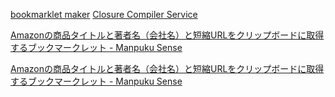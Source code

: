 
[bookmarklet maker](https://userjs.up.seesaa.net/js/bookmarklet.html)
[Closure Compiler Service](https://closure-compiler.appspot.com/home)

[Amazonの商品タイトルと著者名（会社名）と短縮URLをクリップボードに取得するブックマークレット - Manpuku Sense](https://scrapbox.io/manpukuichiro/Amazon%E3%81%AE%E5%95%86%E5%93%81%E3%82%BF%E3%82%A4%E3%83%88%E3%83%AB%E3%81%A8%E8%91%97%E8%80%85%E5%90%8D%EF%BC%88%E4%BC%9A%E7%A4%BE%E5%90%8D%EF%BC%89%E3%81%A8%E7%9F%AD%E7%B8%AEURL%E3%82%92%E3%82%AF%E3%83%AA%E3%83%83%E3%83%97%E3%83%9C%E3%83%BC%E3%83%89%E3%81%AB%E5%8F%96%E5%BE%97%E3%81%99%E3%82%8B%E3%83%96%E3%83%83%E3%82%AF%E3%83%9E%E3%83%BC%E3%82%AF%E3%83%AC%E3%83%83%E3%83%88)

[Amazonの商品タイトルと著者名（会社名）と短縮URLをクリップボードに取得するブックマークレット - Manpuku Sense](https://scrapbox.io/manpukuichiro/Amazon%E3%81%AE%E5%95%86%E5%93%81%E3%82%BF%E3%82%A4%E3%83%88%E3%83%AB%E3%81%A8%E8%91%97%E8%80%85%E5%90%8D%EF%BC%88%E4%BC%9A%E7%A4%BE%E5%90%8D%EF%BC%89%E3%81%A8%E7%9F%AD%E7%B8%AEURL%E3%82%92%E3%82%AF%E3%83%AA%E3%83%83%E3%83%97%E3%83%9C%E3%83%BC%E3%83%89%E3%81%AB%E5%8F%96%E5%BE%97%E3%81%99%E3%82%8B%E3%83%96%E3%83%83%E3%82%AF%E3%83%9E%E3%83%BC%E3%82%AF%E3%83%AC%E3%83%83%E3%83%88)